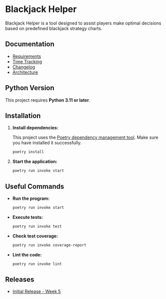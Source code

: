# Blackjack Helper

Blackjack Helper is a tool designed to assist players make optimal decisions based on predefined blackjack strategy charts.

## Documentation

- [Requirements](documentation/requirements.md)
- [Time Tracking](documentation/timetracking.md)
- [Changelog](documentation/changelog.md)
- [Architecture](documentation/architecture.md)

## Python Version

This project requires **Python 3.11 or later**.

## Installation

1. **Install dependencies:**

   This project uses the [Poetry dependency management tool](https://python-poetry.org/docs/#installation). Make sure you have installed it successfully.

   ```sh
   poetry install
   ```

2. **Start the application:**
   ```sh
   poetry run invoke start
   ```

## Useful Commands

- **Run the program:**
  ```sh
  poetry run invoke start
  ```
- **Execute tests:**

  ```sh
  poetry run invoke test
  ```

- **Check test coverage:**

  ```sh
  poetry run invoke coverage-report
  ```

- **Lint the code:**
  ```sh
  poetry run invoke lint
  ```

## Releases

- [Initial Release - Week 5](https://github.com/MarkusWahlman/blackjackHelper-Aht/releases/tag/viikko5)
